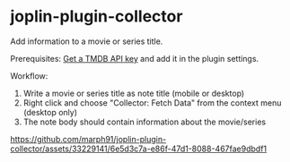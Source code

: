 # joplin-plugin-collector

Add information to a movie or series title.

Prerequisites: [Get a TMDB API key](https://developer.themoviedb.org/docs) and add it in the plugin settings.

Workflow:

1. Write a movie or series title as note title (mobile or desktop)
2. Right click and choose "Collector: Fetch Data" from the context menu (desktop only)
3. The note body should contain information about the movie/series

https://github.com/marph91/joplin-plugin-collector/assets/33229141/6e5d3c7a-e86f-47d1-8088-467fae9dbdf1
